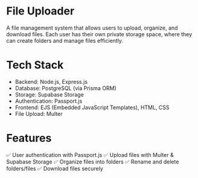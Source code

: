 # File Uploader

A file management system that allows users to upload, organize, and download files. Each user has their own private storage space, where they can create folders and manage files efficiently.

# Tech Stack

- Backend: Node.js, Express.js
- Database: PostgreSQL (via Prisma ORM)
- Storage: Supabase Storage
- Authentication: Passport.js
- Frontend: EJS (Embedded JavaScript Templates), HTML, CSS
- File Upload: Multer

# Features

✅ User authentication with Passport.js
✅ Upload files with Multer & Supabase Storage
✅ Organize files into folders
✅ Rename and delete folders/files
✅ Download files securely